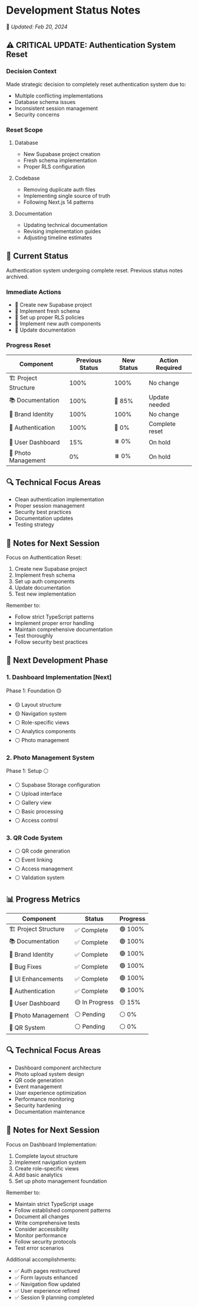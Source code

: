 # Development Status Notes
📅 *Updated: Feb 20, 2024*

## ⚠️ CRITICAL UPDATE: Authentication System Reset

### Decision Context
Made strategic decision to completely reset authentication system due to:
- Multiple conflicting implementations
- Database schema issues
- Inconsistent session management
- Security concerns

### Reset Scope
1. Database
   - New Supabase project creation
   - Fresh schema implementation
   - Proper RLS configuration

2. Codebase
   - Removing duplicate auth files
   - Implementing single source of truth
   - Following Next.js 14 patterns

3. Documentation
   - Updating technical documentation
   - Revising implementation guides
   - Adjusting timeline estimates

## 🎯 Current Status

Authentication system undergoing complete reset. Previous status notes archived.

### Immediate Actions
- 🔄 Create new Supabase project
- 🔄 Implement fresh schema
- 🔄 Set up proper RLS policies
- 🔄 Implement new auth components
- 🔄 Update documentation

### Progress Reset
| Component | Previous Status | New Status | Action Required |
|-----------|----------------|------------|-----------------|
| 🏗️ Project Structure | 100% | 100% | No change |
| 📚 Documentation | 100% | 🔄 85% | Update needed |
| 🎨 Brand Identity | 100% | 100% | No change |
| 🔐 Authentication | 100% | 🔄 0% | Complete reset |
| 📱 User Dashboard | 15% | ⏸️ 0% | On hold |
| 📸 Photo Management | 0% | ⏸️ 0% | On hold |

## 🔍 Technical Focus Areas
- Clean authentication implementation
- Proper session management
- Security best practices
- Documentation updates
- Testing strategy

## 📝 Notes for Next Session
Focus on Authentication Reset:
1. Create new Supabase project
2. Implement fresh schema
3. Set up auth components
4. Update documentation
5. Test new implementation

Remember to:
- Follow strict TypeScript patterns
- Implement proper error handling
- Maintain comprehensive documentation
- Test thoroughly
- Follow security best practices

## 🚀 Next Development Phase 

### 1. Dashboard Implementation [Next]
Phase 1: Foundation 🟡
- 🟡 Layout structure
- 🟡 Navigation system
- ⚪ Role-specific views
- ⚪ Analytics components
- ⚪ Photo management

### 2. Photo Management System
Phase 1: Setup ⚪
- ⚪ Supabase Storage configuration
- ⚪ Upload interface
- ⚪ Gallery view
- ⚪ Basic processing
- ⚪ Access control

### 3. QR Code System
- ⚪ QR code generation
- ⚪ Event linking
- ⚪ Access management
- ⚪ Validation system

## 📊 Progress Metrics
| Component | Status | Progress |
|-----------|---------|-----------|
| 🏗️ Project Structure | ✅ Complete | 🟢 100% |
| 📚 Documentation | ✅ Complete | 🟢 100% |
| 🎨 Brand Identity | ✅ Complete | 🟢 100% |
| 🐛 Bug Fixes | ✅ Complete | 🟢 100% |
| 🎨 UI Enhancements | ✅ Complete | 🟢 100% |
| 🔐 Authentication | ✅ Complete | 🟢 100% |
| 📱 User Dashboard | 🟡 In Progress | 🟡 15% |
| 📸 Photo Management | ⚪ Pending | ⚪ 0% |
| 🎫 QR System | ⚪ Pending | ⚪ 0% |

## 🔍 Technical Focus Areas
- Dashboard component architecture
- Photo upload system design
- QR code generation
- Event management
- User experience optimization
- Performance monitoring
- Security hardening
- Documentation maintenance

## 📝 Notes for Next Session
Focus on Dashboard Implementation:
1. Complete layout structure
2. Implement navigation system
3. Create role-specific views
4. Add basic analytics
5. Set up photo management foundation

Remember to:
- Maintain strict TypeScript usage
- Follow established component patterns
- Document all changes
- Write comprehensive tests
- Consider accessibility
- Monitor performance
- Follow security protocols
- Test error scenarios

Additional accomplishments:
- ✅ Auth pages restructured
- ✅ Form layouts enhanced
- ✅ Navigation flow updated
- ✅ User experience refined
- ✅ Session 9 planning completed 